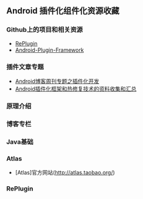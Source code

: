 ## Android 插件化组件化资源收藏

### Github上的项目和相关资源

* [RePlugin](https://github.com/Qihoo360/RePlugin)
*  [Android-Plugin-Framework](https://github.com/limpoxe/Android-Plugin-Framework)

### 插件文章专题

* [Android博客周刊专题之插件化开发](http://www.androidblog.cn/index.php/Index/detail/id/16)
* [Android插件化框架和热修复技术的资料收集和汇总](http://www.figotan.org/2016/08/12/android-plugin-and-hotfix-collections/)

### 原理介绍

### 博客专栏

### Java基础

### Atlas
  * [Atlas]官方网站(http://atlas.taobao.org/)

### RePlugin

